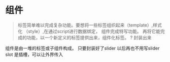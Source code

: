 # 组件
> 标签简单难以完成复杂功能。要想将一些标签组织起来（template）,样式化 （style）,在通过script进行数据绑定， 组件完成特写功能。
再将它能完成的功能，以一个新定义的标签提供出来，组件化标签。
<slider> </slider>
? 封装出来

组件是由一堆的标签或子组件构成。
只要封装好了slider 以后再也不用写slider
slot 是插槽，可以让外界传入

